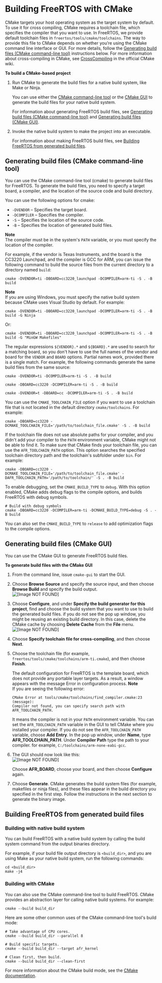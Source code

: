 # Building FreeRTOS with CMake<a name="building-cmake"></a>

CMake targets your host operating system as the target system by default\. To use it for cross compiling, CMake requires a toolchain file, which specifies the compiler that you want to use\. In FreeRTOS, we provide default toolchain files in `freertos/tools/cmake/toolchains`\. The way to provide this file to CMake depends on whether you’re using the CMake command line interface or GUI\. For more details, follow the [Generating build files \(CMake command\-line tool\)](#cmake-gen-cli) instructions below\. For more information about cross\-compiling in CMake, see [CrossCompiling](https://gitlab.kitware.com/cmake/community/wikis/doc/cmake/CrossCompiling) in the official CMake wiki\.

**To build a CMake\-based project**

1. Run CMake to generate the build files for a native build system, like Make or Ninja\.

   You can use either the [CMake command\-line tool](https://cmake.org/cmake/help/latest/manual/cmake.1.html) or the [CMake GUI](https://cmake.org/cmake/help/latest/manual/cmake-gui.1.html) to generate the build files for your native build system\.

   For information about generating FreeRTOS build files, see [Generating build files \(CMake command\-line tool\)](#cmake-gen-cli) and [Generating build files \(CMake GUI\)](#cmake-gen-gui)\.

1. Invoke the native build system to make the project into an executable\.

   For information about making FreeRTOS build files, see [Building FreeRTOS from generated build files](#cmake-build)\.

## Generating build files \(CMake command\-line tool\)<a name="cmake-gen-cli"></a>

You can use the CMake command\-line tool \(cmake\) to generate build files for FreeRTOS\. To generate the build files, you need to specify a target board, a compiler, and the location of the source code and build directory\. 

You can use the following options for cmake:
+ `-DVENDOR` – Specifies the target board\.
+ `-DCOMPILER` – Specifies the compiler\.
+ `-S` – Specifies the location of the source code\.
+ `-B` – Specifies the location of generated build files\.

**Note**  
The compiler must be in the system's `PATH` variable, or you must specify the location of the compiler\.

For example, if the vendor is Texas Instruments, and the board is the CC3220 Launchpad, and the compiler is GCC for ARM, you can issue the following command to build the source files from the current directory to a directory named `build`:

```
cmake -DVENDOR=ti -DBOARD=cc3220_launchpad -DCOMPILER=arm-ti -S . -B build
```

**Note**  
If you are using Windows, you must specify the native build system because CMake uses Visual Studio by default\. For example:  

```
cmake -DVENDOR=ti -DBOARD=cc3220_launchpad -DCOMPILER=arm-ti -S . -B build -G Ninja
```
Or:  

```
cmake -DVENDOR=ti -DBOARD=cc3220_launchpad -DCOMPILER=arm-ti -S . -B build -G "MinGW Makefiles"
```

The regular expressions `${VENDOR}.*` and `${BOARD}.*` are used to search for a matching board, so you don't have to use the full names of the vendor and board for the `VENDOR` and `BOARD` options\. Partial names work, provided there is a single match\. For example, the following commands generate the same build files from the same source:

```
cmake -DVENDOR=ti -DCOMPILER=arm-ti -S . -B build
```

```
cmake -DBOARD=cc3220 -DCOMPILER=arm-ti -S . -B build
```

```
cmake -DVENDOR=t -DBOARD=cc -DCOMPILER=arm-ti -S . -B build
```

You can use the `CMAKE_TOOLCHAIN_FILE` option if you want to use a toolchain file that is not located in the default directory `cmake/toolchains`\. For example:

```
cmake -DBOARD=cc3220 -DCMAKE_TOOLCHAIN_FILE='/path/to/toolchain_file.cmake' -S . -B build
```

If the toolchain file does not use absolute paths for your compiler, and you didn't add your compiler to the `PATH` environment variable, CMake might not be able to find it\. To make sure that CMake finds your toolchain file, you can use the `AFR_TOOLCHAIN_PATH` option\. This option searches the specified toolchain directory path and the toolchain's subfolder under `bin`\. For example:

```
cmake -DBOARD=cc3220 -DCMAKE_TOOLCHAIN_FILE='/path/to/toolchain_file.cmake' -DAFR_TOOLCHAIN_PATH='/path/to/toolchain/' -S . -B build
```

To enable debugging, set the `CMAKE_BUILD_TYPE` to `debug`\. With this option enabled, CMake adds debug flags to the compile options, and builds FreeRTOS with debug symbols\.

```
# Build with debug symbols
cmake -DBOARD=cc3220 -DCOMPILER=arm-ti -DCMAKE_BUILD_TYPE=debug -S . -B build
```

You can also set the `CMAKE_BUILD_TYPE` to `release` to add optimization flags to the compile options\.

## Generating build files \(CMake GUI\)<a name="cmake-gen-gui"></a>

You can use the CMake GUI to generate FreeRTOS build files\.

**To generate build files with the CMake GUI**

1. From the command line, issue `cmake-gui` to start the GUI\.

1. Choose **Browse Source** and specify the source input, and then choose **Browse Build** and specify the build output\.  
![\[Image NOT FOUND\]](http://docs.aws.amazon.com/freertos/latest/userguide/images/cmake-gui1.png)

1. Choose **Configure**, and under **Specify the build generator for this project**, find and choose the build system that you want to use to build the generated build files\. if you do not see the pop up window, you might be reusing an existing build directory\. In this case, delete the CMake cache by choosing **Delete Cache** from the **File** menu\.  
![\[Image NOT FOUND\]](http://docs.aws.amazon.com/freertos/latest/userguide/images/cmake-gui2.png)

1. Choose **Specify toolchain file for cross\-compiling**, and then choose **Next**\.

1. Choose the toolchain file \(for example, `freertos/tools/cmake/toolchains/arm-ti.cmake`\), and then choose **Finish**\.

   The default configuration for FreeRTOS is the template board, which does not provide any portable layer targets\. As a result, a window appears with the message Error in configuration process\.
**Note**  
If you are seeing the following error:  

   ```
   CMake Error at tools/cmake/toolchains/find_compiler.cmake:23 (message):
   Compiler not found, you can specify search path with AFR_TOOLCHAIN_PATH.
   ```

   It means the compiler is not in your `PATH` environment variable\. You can set the `AFR_TOOLCHAIN_PATH` variable in the GUI to tell CMake where you installed your compiler\. If you do not see the `AFR_TOOLCHAIN_PATH` variable, choose **Add Entry**\. In the pop up window, under **Name**, type **AFR\_TOOLCHAIN\_PATH**\. Under **Compiler Path** type the path to your compiler\. for example, `C:/toolchains/arm-none-eabi-gcc`\.

1. The GUI should now look like this:  
![\[Image NOT FOUND\]](http://docs.aws.amazon.com/freertos/latest/userguide/images/cmake-gui3.png)

   Choose **AFR\_BOARD**, choose your board, and then choose **Configure** again\.

1. Choose **Generate**\. CMake generates the build system files \(for example, makefiles or ninja files\), and these files appear in the build directory you specified in the first step\. Follow the instructions in the next section to generate the binary image\.

## Building FreeRTOS from generated build files<a name="cmake-build"></a>

### Building with native build system<a name="gsg-cmake-native"></a>

You can build FreeRTOS with a native build system by calling the build system command from the output binaries directory\.

For example, if your build file output directory is `<build_dir>`, and you are using Make as your native build system, run the following commands:

```
cd <build_dir>
make -j4
```

### Building with CMake<a name="gsg-cmake-build"></a>

You can also use the CMake command\-line tool to build FreeRTOS\. CMake provides an abstraction layer for calling native build systems\. For example:

```
cmake --build build_dir
```

Here are some other common uses of the CMake command\-line tool's build mode:

```
# Take advantage of CPU cores.
cmake --build build_dir --parallel 8
```

```
# Build specific targets.
cmake --build build_dir --target afr_kernel
```

```
# Clean first, then build.
cmake --build build_dir --clean-first
```

For more information about the CMake build mode, see the [CMake documentation](https://cmake.org/cmake/help/latest/manual/cmake.1.html#build-tool-mode)\.